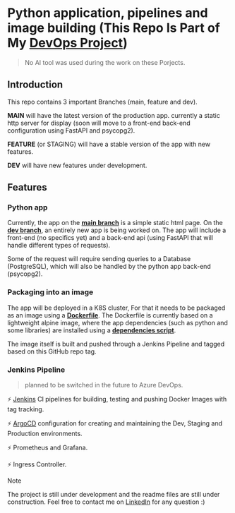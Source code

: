 # Python application, pipelines and image building (This Repo Is Part of My [DevOps Project](https://github.com/arieluchka/DevOps-Portfolio#k8s-development-and-production-space))


> No AI tool was used during the work on these Porjects.

<!-- ## Python application, pipelines and image building -->
## Introduction 
This repo contains 3 important Branches (main, feature and dev).

**MAIN** will have the latest version of the production app. currently a static http server for display (soon will move to a front-end back-end configuration using FastAPI and psycopg2).

**FEATURE** (or STAGING) will have a stable version of the app with new features.

**DEV** will have new features under development.


## Features
###  Python app 

Currently, the app on the [**main branch**](https://github.com/arieluchka/aks-cluster-project-app/tree/readme/application-files) is a simple static html page. On the [**dev branch**](https://github.com/arieluchka/aks-cluster-project-app/tree/dev/application-files), an entirely new app is being worked on. The app will include a front-end (no specifics yet) and a back-end api (using FastAPI that will handle different types of requests).

Some of the request will require sending queries to a Database (PostgreSQL), which will also be handled by the python app back-end (psycopg2).

### Packaging into an image

The app will be deployed in a K8S cluster, For that it needs to be packaged as an image using a [**Dockerfile**](https://github.com/arieluchka/aks-cluster-project-app/blob/dev/Dockerfile). The Dockerfile is currently based on a lightweight alpine image, where the app dependencies (such as python and some libraries) are installed using a [**dependencies script**](https://github.com/arieluchka/aks-cluster-project-app/blob/dev/dependencies.txt).

The image itself is built and pushed through a Jenkins Pipeline and tagged based on this GitHub repo tag.


### Jenkins Pipeline 
> planned to be switched in the future to Azure DevOps.


⚡️ [Jenkins](https://github.com/arieluchka/aks-cluster-project-app/tree/feature) 
CI pipelines for building, testing and pushing Docker Images with tag tracking.

⚡️ [ArgoCD](https://github.com/arieluchka/aks-cluster-project-deployment) 
configuration for creating and maintaining the Dev, Staging and Production environments.

⚡️ Prometheus and Grafana.

⚡️ Ingress Controller.



> [!NOTE]
> The project is still under development and the readme files are still under construction. Feel free to contact me on 
[LinkedIn](https://www.linkedin.com/in/ariel-agranovich-990629264 "my linkedin porfile :)")
 for any question :) 


